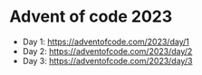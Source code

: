 # Advent of code 2023

- Day 1: https://adventofcode.com/2023/day/1
- Day 2: https://adventofcode.com/2023/day/2
- Day 3: https://adventofcode.com/2023/day/3 